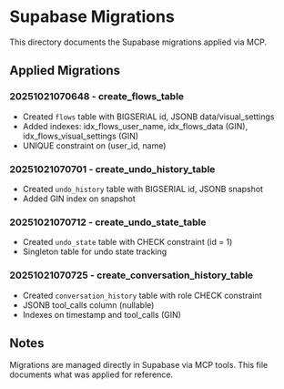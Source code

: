# Supabase Migrations

This directory documents the Supabase migrations applied via MCP.

## Applied Migrations

### 20251021070648 - create_flows_table
- Created `flows` table with BIGSERIAL id, JSONB data/visual_settings
- Added indexes: idx_flows_user_name, idx_flows_data (GIN), idx_flows_visual_settings (GIN)
- UNIQUE constraint on (user_id, name)

### 20251021070701 - create_undo_history_table
- Created `undo_history` table with BIGSERIAL id, JSONB snapshot
- Added GIN index on snapshot

### 20251021070712 - create_undo_state_table
- Created `undo_state` table with CHECK constraint (id = 1)
- Singleton table for undo state tracking

### 20251021070725 - create_conversation_history_table
- Created `conversation_history` table with role CHECK constraint
- JSONB tool_calls column (nullable)
- Indexes on timestamp and tool_calls (GIN)

## Notes

Migrations are managed directly in Supabase via MCP tools. This file documents what was applied for reference.

